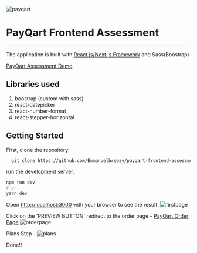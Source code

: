 ![payqart](https://user-images.githubusercontent.com/35114137/140321563-8c781f29-baf5-44cd-abfc-5c86a56fd860.jpg)

# PayQart Frontend Assessment
----

The application is built with [React.js/Next.js Framework](https://nextjs.org/) and Sass(Boostrap)

[PayQart Assessment Demo](https://payqart-frontend-assessment.vercel.app)

## Libraries used

1. boostrap (custom with sass)
2. react-datepicker
3. react-number-format
4. react-stepper-horizontal

## Getting Started

First, clone the repository:

```bash
  git clone https://github.com/Emmanuelbreezy/payqart-frontend-assessment.git
```
run the development server:

```bash
npm run dev
# or
yarn dev
```
Open [http://localhost:3000](http://localhost:3000) with your browser to see the result.
![firstpage](https://user-images.githubusercontent.com/35114137/140327381-b7523651-9c12-4444-b63e-a64e57d47fb4.PNG)

Click on the 'PREVIEW BUTTON' redirect to the order page - [PayQart Order Page](https://payqart-frontend-assessment.vercel.app/order)
![orderpage](https://user-images.githubusercontent.com/35114137/140327648-c28d15c6-0c0f-4753-8040-a2d25e93a771.PNG)

Plans Step - 
![plans](https://user-images.githubusercontent.com/35114137/140428501-db80b077-239e-4086-a748-ef7f1251bdf8.PNG)



Done!!

